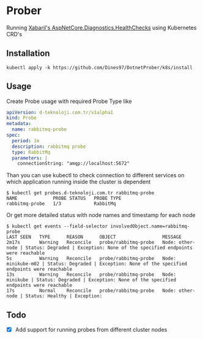 # Prober

Running [Xabaril's AspNetCore.Diagnostics.HealthChecks](https://github.com/Xabaril/AspNetCore.Diagnostics.HealthChecks)
using Kubernetes CRD's

## Installation

```shell
kubectl apply -k https://github.com/Dines97/DotnetProber/k8s/install
```

## Usage

Create Probe usage with required Probe Type like

```yaml
apiVersion: d-teknoloji.com.tr/v1alpha1
kind: Probe
metadata:
  name: rabbitmq-probe
spec:
  period: 1m
  description: rabbitmq probe
  type: RabbitMq
  parameters: |
    connectionString: "amqp://localhost:5672"
```

Than you can use kubectl to check connection to different services on which application running inside the cluster is
dependent

```shell
$ kubectl get probes.d-teknoloji.com.tr rabbitmq-probe
NAME             PROBE STATUS   PROBE TYPE
rabbitmq-probe   1/3            RabbitMq
```

Or get more detailed status with node names and timestamp for each node

```shell
$ kubectl get events --field-selector involvedObject.name=rabbitmq-probe
LAST SEEN   TYPE      REASON      OBJECT                 MESSAGE
2m17s       Warning   Reconcile   probe/rabbitmq-probe   Node: other-node | Status: Degraded | Exception: None of the specified endpoints were reachable
5s          Warning   Reconcile   probe/rabbitmq-probe   Node: minikube-m02 | Status: Degraded | Exception: None of the specified endpoints were reachable
13s         Warning   Reconcile   probe/rabbitmq-probe   Node: minikube | Status: Degraded | Exception: None of the specified endpoints were reachable
17s         Normal    Reconcile   probe/rabbitmq-probe   Node: other-node | Status: Healthy | Exception:
```

## Todo

- [x] Add support for running probes from different cluster nodes

